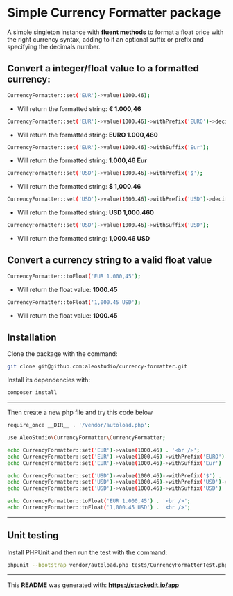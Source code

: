 # Simple Currency Formatter package

A simple singleton instance with **fluent methods** to format a float price with the right currency syntax, adding to it an optional suffix or prefix and specifying the decimals number.

## Convert a integer/float value to a formatted currency:

```sh
CurrencyFormatter::set('EUR')->value(1000.46);
```
- Will return the formatted string: **€ 1.000,46**
```sh
CurrencyFormatter::set('EUR')->value(1000.46)->withPrefix('EURO')->decimals(3);
```
- Will return the formatted string: **EURO 1.000,460**
```sh
CurrencyFormatter::set('EUR')->value(1000.46)->withSuffix('Eur');
```
- Will return the formatted string: **1.000,46 Eur**
```sh
CurrencyFormatter::set('USD')->value(1000.46)->withPrefix('$');
```
- Will return the formatted string: **$ 1,000.46**
```sh
CurrencyFormatter::set('USD')->value(1000.46)->withPrefix('USD')->decimals(3);
```
- Will return the formatted string: **USD 1,000.460**
```sh
CurrencyFormatter::set('USD')->value(1000.46)->withSuffix('USD');
```
- Will return the formatted string: **1,000.46 USD**

## Convert a currency string to a valid float value

```sh
CurrencyFormatter::toFloat('EUR 1.000,45');
```
- Will return the float value: **1000.45**
```sh
CurrencyFormatter::toFloat('1,000.45 USD');
```
- Will return the float value: **1000.45**


## Installation

Clone the package with the command:
```sh
git clone git@github.com:aleostudio/currency-formatter.git
```
Install its dependencies with:
```sh
composer install
```
---
Then create a new php file and try this code below
```sh
require_once __DIR__ . '/vendor/autoload.php';

use AleoStudio\CurrencyFormatter\CurrencyFormatter;

echo CurrencyFormatter::set('EUR')->value(1000.46) . '<br />';
echo CurrencyFormatter::set('EUR')->value(1000.46)->withPrefix('EURO')->decimals(3) . '<br />';
echo CurrencyFormatter::set('EUR')->value(1000.46)->withSuffix('Eur') . '<br />';

echo CurrencyFormatter::set('USD')->value(1000.46)->withPrefix('$') . '<br />';
echo CurrencyFormatter::set('USD')->value(1000.46)->withPrefix('USD')->decimals(3) . '<br />';
echo CurrencyFormatter::set('USD')->value(1000.46)->withSuffix('USD') . '<br />';

echo CurrencyFormatter::toFloat('EUR 1.000,45') . '<br />';
echo CurrencyFormatter::toFloat('1,000.45 USD') . '<br />';
```
---
## Unit testing

Install PHPUnit and then run the test with the command:
```sh
phpunit --bootstrap vendor/autoload.php tests/CurrencyFormatterTest.php 
```
---
This **README** was generated with: **https://stackedit.io/app**
